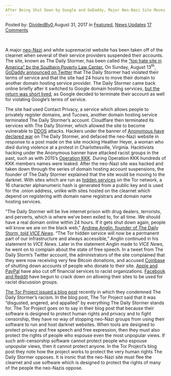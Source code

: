 ```yaml
---
After Being Shut Down by Google and GoDaddy, Major Neo-Nazi Site Moves to Darknet
---
```

<article class="post-listing post-22281 post type-post status-publish format-standard has-post-thumbnail hentry 
<div class="post-inner">
    <span>Posted by: <a href="https://www.deepdotweb.com/author/dividedby0/" title="">DividedBy0 </a></span>
<span>August 31, 2017</span>
<span>in <a href="https://www.deepdotweb.com/category/deepdot-news/" rel="category tag">Featured</a>, <a href="https://www.deepdotweb.com/category/news-updates/" rel="category tag">News Updates</a></span>
<span><a href="https://www.deepdotweb.com/2017/08/31/shut-google-godaddy-major-neo-nazi-site-moves-darknet/#comments">17 Comments</a></span>
</p>
<div class="clear"></div>
    
<p>&nbsp;</p>
<p>A major <a href="https://www.deepdotweb.com/tag/neonazi/">neo-Nazi</a> and white supremacist website has been taken off of the clearnet when several of their service providers suspended their accounts. The site, known as The Daily Stormer, has been called the <a href="https://www.splcenter.org/fighting-hate/intelligence-report/2017/eye-stormer">“top hate site in America” by the Southern Poverty Law Center.</a> On Sunday, August 13<sup>th</sup>, <a href="https://twitter.com/GoDaddy/status/896935462622957573">GoDaddy announced on Twitter</a> that The Daily Stormer had violated their terms of service and that the site had 24 hours to move their domain to another domain hosting service provider. The Daily Stormer came back online briefly after it switched to Google domain hosting services, <a href="https://news.vice.com/story/godaddy-throws-white-supremacist-site-daily-stormer-off-its-servers">but the return was short lived</a>, as Google decided to terminate their account as well for violating Google’s terms of service.</p>
<p>The site had used Contact Privacy, a service which allows people to privately register domains, and Tucows, another domain hosting service terminated The Daily Stormer’s account. Cloudflare then terminated its services with The Daily Stormer, which allowed the site to become vulnerable to <a href="https://www.deepdotweb.com/tag/ddos/">DDOS</a> attacks. Hackers under the banner of <a href="https://www.theguardian.com/technology/2017/aug/14/anonymous-hackers-take-over-neo-nazi-website-daily-stormer-charlottesville-heather-heyer">Anonymous have declared war</a> on The Daily Stormer, and defaced the neo-Nazi website in response to a post made on the site mocking Heather Heyer, a woman who died during violence at a protest in Charlottesville, Virginia. Hacktivists hacking under the Anonymous banner have attacked racist groups in the past, such as with 2015’s <a href="https://www.theguardian.com/technology/2015/nov/06/anonymous-ku-klux-klan-name-leak">Operation KKK</a>. During Operation KKK hundreds of KKK members names were leaked. After the neo-Nazi site was hacked and taken down through the series of domain hosting account suspensions, the founder of The Daily Stormer explained that the site would be moving to the darknet. With sites which are run as <a href="https://www.deepdotweb.com/2017/03/25/comprehensive-privacy-analysis-tor-hidden-services/">hidden services</a> on the Tor network, a 16 character alphanumeric hash is generated from a public key and is used for the .onion address, unlike with sites hosted on the clearnet which depend on registering with domain name registrars and domain name hosting services.</p>
<p>“The Daily Stormer will be live internet prison with drug dealers, terrorists, and perverts, which is where we’ve been exiled to, for all time. We should have a real domain online within 24 hours. If it gets shut down again, people will know we are on the black web,” <a href="https://news.vice.com/story/neo-nazi-site-the-daily-stormer-moves-to-the-darkweb-but-promises-a-comeback">Andrew Anglin, founder of The Daily Storm, told </a><a href="https://news.vice.com/story/neo-nazi-site-the-daily-stormer-moves-to-the-darkweb-but-promises-a-comeback"><em>VICE News</em></a>. “The Tor hidden service will now be a permanent part of our infrastructure and always accessible,” Anglin continued in his statement to <em>VICE News</em>. Later in the statement Anglin made to <em>VICE News</em>, he went on to complain about the state of free speech<em>.</em> In a tweet from The Daily Storm’s Twitter account, the administrators of the site complained that they were now receiving very few Bitcoin donations, and accused <a href="https://www.deepdotweb.com/tag/coinbase/">Coinbase</a> of shutting down accounts of people who donate to their site. <a href="https://www.cnet.com/news/apple-pay-paypal-cut-off-sites-linked-to-white-supremacists/">Apple and PayPal</a> have also cut off financial services to racist organizations. <a href="https://www.cnet.com/news/reddit-facebook-bans-neo-nazi-groups-charlottesville-attack/">Facebook and Reddit</a> have begun to crack down on allowing their sites to be used for racist discussion groups.</p>
<p><a href="https://blog.torproject.org/blog/tor-project-defends-human-rights-racists-oppose">The Tor Project issued a blog post</a> recently in which they condemned The Daily Stormer’s racism. In the blog post, The Tor Project said that it was “disgusted, angered, and appalled” by everything The Daily Stormer stands for. The Tor Project goes on to say in their blog post that because their software is designed to protect human rights and privacy and to fight censorship, they have no way of stopping neo-Nazi groups from using their software to run and host darknet websites. When tools are designed to protect privacy and free speech and free expression, then they must also protect the rights of people who espouse even the most unpopular views. If such anti-censorship software cannot protect people who espouse unpopular views, then it cannot protect anyone. In the Tor Project’s blog post they note how the project works to protect the very human rights The Daily Stormer opposes. It is ironic that the neo-Nazi site must flee the clearnet and use software which is designed to protect the rights of many of the people the neo-Nazis oppose.</p>
</div>
<span style="display:none" class="updated">2017-08-31</span>
<div style="display:none" class="vcard author" itemprop="author" itemscope itemtype="http://schema.org/Person"><strong class="fn" itemprop="name"><a href="https://www.deepdotweb.com/author/dividedby0/" title="Posts by DividedBy0" rel="author">DividedBy0</a></strong></div>
    
